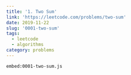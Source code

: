 ```yaml
---
title: '1. Two Sum'
link: 'https://leetcode.com/problems/two-sum'
date: 2019-11-22
slug: '0001-two-sum'
tags:
  - leetcode
  - algorithms
category: problems
---
```


`embed:0001-two-sum.js`
